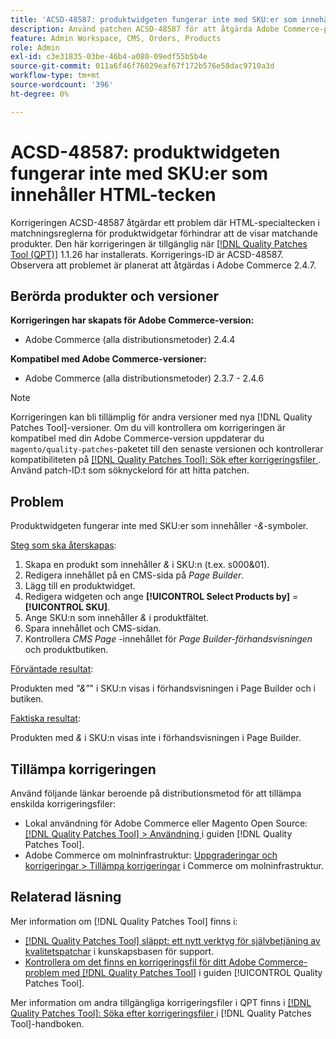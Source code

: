 ```yaml
---
title: 'ACSD-48587: produktwidgeten fungerar inte med SKU:er som innehåller HTML-tecken'
description: Använd patchen ACSD-48587 för att åtgärda Adobe Commerce-problemet där HTML-specialtecken i matchningsreglerna för produktwidgetar förhindrar att de visar matchande produkter.
feature: Admin Workspace, CMS, Orders, Products
role: Admin
exl-id: c3e31835-03be-46b4-a080-09edf55b5b4e
source-git-commit: 011a6f46f76029eaf67f172b576e58dac9710a3d
workflow-type: tm+mt
source-wordcount: '396'
ht-degree: 0%

---
```


# ACSD-48587: produktwidgeten fungerar inte med SKU:er som innehåller HTML-tecken

Korrigeringen ACSD-48587 åtgärdar ett problem där HTML-specialtecken i matchningsreglerna för produktwidgetar förhindrar att de visar matchande produkter. Den här korrigeringen är tillgänglig när [[!DNL Quality Patches Tool (QPT)]](https://experienceleague.adobe.com/en/docs/commerce-operations/tools/quality-patches-tool/quality-patches-tool-to-self-serve-quality-patches) 1.1.26 har installerats. Korrigerings-ID är ACSD-48587. Observera att problemet är planerat att åtgärdas i Adobe Commerce 2.4.7.

## Berörda produkter och versioner

**Korrigeringen har skapats för Adobe Commerce-version:**

* Adobe Commerce (alla distributionsmetoder) 2.4.4

**Kompatibel med Adobe Commerce-versioner:**

* Adobe Commerce (alla distributionsmetoder) 2.3.7 - 2.4.6

>[!NOTE]
>
>Korrigeringen kan bli tillämplig för andra versioner med nya [!DNL Quality Patches Tool]-versioner. Om du vill kontrollera om korrigeringen är kompatibel med din Adobe Commerce-version uppdaterar du `magento/quality-patches`-paketet till den senaste versionen och kontrollerar kompatibiliteten på [[!DNL Quality Patches Tool]: Sök efter korrigeringsfiler ](https://experienceleague.adobe.com/tools/commerce-quality-patches/index.html). Använd patch-ID:t som söknyckelord för att hitta patchen.

## Problem

Produktwidgeten fungerar inte med SKU:er som innehåller *-&amp;*-symboler.

<u>Steg som ska återskapas</u>:

1. Skapa en produkt som innehåller *&amp;* i SKU:n (t.ex. s000&amp;01).
1. Redigera innehållet på en CMS-sida på *Page Builder*.
1. Lägg till en produktwidget.
1. Redigera widgeten och ange **[!UICONTROL Select Products by]** = **[!UICONTROL SKU]**.
1. Ange SKU:n som innehåller *&amp;* i produktfältet.
1. Spara innehållet och CMS-sidan.
1. Kontrollera *CMS Page* -innehållet för *Page Builder-förhandsvisningen* och produktbutiken.

<u>Förväntade resultat</u>:

Produkten med *&quot;&amp;&quot;*&quot; i SKU:n visas i förhandsvisningen i Page Builder och i butiken.

<u>Faktiska resultat</u>:

Produkten med *&amp;* i SKU:n visas inte i förhandsvisningen i Page Builder.

## Tillämpa korrigeringen

Använd följande länkar beroende på distributionsmetod för att tillämpa enskilda korrigeringsfiler:

* Lokal användning för Adobe Commerce eller Magento Open Source: [[!DNL Quality Patches Tool] > Användning ](/help/tools/quality-patches-tool/usage.md) i guiden [!DNL Quality Patches Tool].
* Adobe Commerce om molninfrastruktur: [Uppgraderingar och korrigeringar > Tillämpa korrigeringar](https://experienceleague.adobe.com/docs/commerce-cloud-service/user-guide/develop/upgrade/apply-patches.html) i Commerce om molninfrastruktur.

## Relaterad läsning

Mer information om [!DNL Quality Patches Tool] finns i:

* [[!DNL Quality Patches Tool] släppt: ett nytt verktyg för självbetjäning av kvalitetspatchar](https://experienceleague.adobe.com/en/docs/commerce-operations/tools/quality-patches-tool/quality-patches-tool-to-self-serve-quality-patches) i kunskapsbasen för support.
* [Kontrollera om det finns en korrigeringsfil för ditt Adobe Commerce-problem med  [!DNL Quality Patches Tool]](/help/tools/quality-patches-tool/patches-available-in-qpt/check-patch-for-magento-issue-with-magento-quality-patches.md) i guiden [!UICONTROL Quality Patches Tool].


Mer information om andra tillgängliga korrigeringsfiler i QPT finns i [[!DNL Quality Patches Tool]: Söka efter korrigeringsfiler ](https://experienceleague.adobe.com/tools/commerce-quality-patches/index.html) i [!DNL Quality Patches Tool]-handboken.
